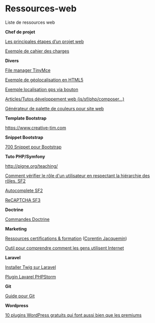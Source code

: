 # Ressources-web
Liste de ressources web

**Chef de projet**

[Les principales étapes d’un projet web](https://www.alesiacom.com/blog/infographie-les-principales-etapes-dun-projet-web)

[Exemple de cahier des charges](https://www.lafabriquedunet.fr/blog/exemple-cahier-des-charges-site-internet/)

**Divers** 

[File manager TinyMce](http://www.responsivefilemanager.com/index.php)

[Exemple de géolocalisation en HTML5](http://verekia.com/demo/exemple-geolocalisation-html5/)

[Exemple localisation gps via bouton](https://www.w3schools.com/html/tryit.asp?filename=tryhtml5_geolocation)

[Articles/Tutos développement web (js/sf/php/composer...)](http://www.christophe-meneses.fr/articles/1)

[Générateur de palette de couleurs pour site web](http://paletton.com/#uid=1000u0kllllaFw0g0qFqFg0w0aF)

**Template Bootstrap**

https://www.creative-tim.com

**Snippet Bootstrap**

[700 Snippet pour Bootstrap](http://www.jqueryrain.com/codelab/)

**Tuto PHP/Symfony**

http://pigne.org/teaching/

[Comment vérifier le rôle d'un utilisateur en respectant la hiérarchie des rôles. SF2](https://www.remipoignon.fr/8-symfony-2-comment-verifier-le-role-d-un-utilisateur-en-respectant-la-hierarchie-des-roles)


[Autocomplete SF2](http://www.tipocode.com/symfony2/web/autocomplete)


[ReCAPTCHA SF3](https://www.cloudways.com/blog/add-recaptcha-to-symfony-3-forms/)


**Doctrine**

[Commandes Doctrine](http://atomrace.com/lorm-doctrine-avec-symfony-3/)


**Marketing**

[Ressources certifications & formation](http://www.pearltrees.com/corentin__jacquemin/certifications-marketing/id16930350) ([Corentin Jacquemin](https://www.linkedin.com/in/c-jacquemin-inbound-marketer/))


[Outil pour comprendre comment les gens utilisent Internet](https://www.consumerbarometer.com/en/)


**Laravel**

[Installer Twig sur Laravel](http://alexandre.clain.info/installer-twig-sur-laravel/)


[Plugin Lavarel PHPStorm](https://plugins.jetbrains.com/plugin/7532-laravel-plugin)


**Git**

[Guide pour Git](http://rogerdudler.github.io/git-guide/index.fr.html)

**Wordpress**

[10 plugins WordPress gratuits qui font aussi bien que les premiums](https://wpformation.com/10-plugins-gratuits-depassent-premiums/)
